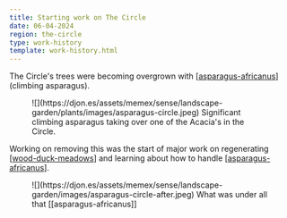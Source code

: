 ```yaml
---
title: Starting work on The Circle
date: 06-04-2024
region: the-circle
type: work-history
template: work-history.html
---
```


The Circle's trees were becoming overgrown with [[asparagus-africanus]] (climbing asparagus). 

<figure markdown>
![](https://djon.es/assets/memex/sense/landscape-garden/plants/images/asparagus-circle.jpeg)
<caption>Significant climbing asparagus taking over one of the Acacia's in the Circle.</caption>
</figure>

Working on removing this was the start of major work on regenerating [[wood-duck-meadows]] and learning about how to handle [[asparagus-africanus]].

<figure markdown>
![](https://djon.es/assets/memex/sense/landscape-garden/images/asparagus-circle-after.jpeg)
<caption>What was under all that [[asparagus-africanus]]</caption>
</figure>


[//begin]: # "Autogenerated link references for markdown compatibility"
[asparagus-africanus]: ../../plants/asparagus-africanus "Asparagus africanus (Climbing asparagus fern)"
[wood-duck-meadows]: ../../wood-duck-meadows "Wood duck meadows"
[//end]: # "Autogenerated link references"